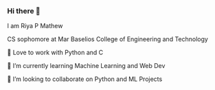 ### Hi there 👋

I am Riya P Mathew

CS sophomore at Mar Baselios College of Engineering and Technology

🔭 Love to work with Python and C 

🌱 I’m currently learning Machine Learning and Web Dev

👯 I’m looking to collaborate on Python and ML Projects

<!--
**RiyaMathew-11/RiyaMathew-11** is a ✨ _special_ ✨ repository because its `README.md` (this file) appears on your GitHub profile.

Here are some ideas to get you started:

- 🔭 I’m currently working on ...
- 🌱 I’m currently learning Machine Learning...
- 👯 I’m looking to collaborate on ...
- 🤔 I’m looking for help with ...
- 💬 Ask me about ...
- 📫 How to reach me: ...
- 😄 Pronouns: ...
- ⚡ Fun fact: ...
-->

